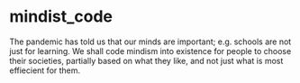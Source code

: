 # mindist_code
The pandemic has told us that our minds are important; e.g. schools are not just for learning. We shall code mindism into existence for people to choose their societies, partially based on what they like, and not just what is most effiecient for them.
